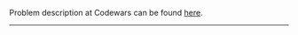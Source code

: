 Problem description at Codewars can be found
[here](https://www.codewars.com/kata/5b68c7029756802aa2000176/train/python).

-------------


